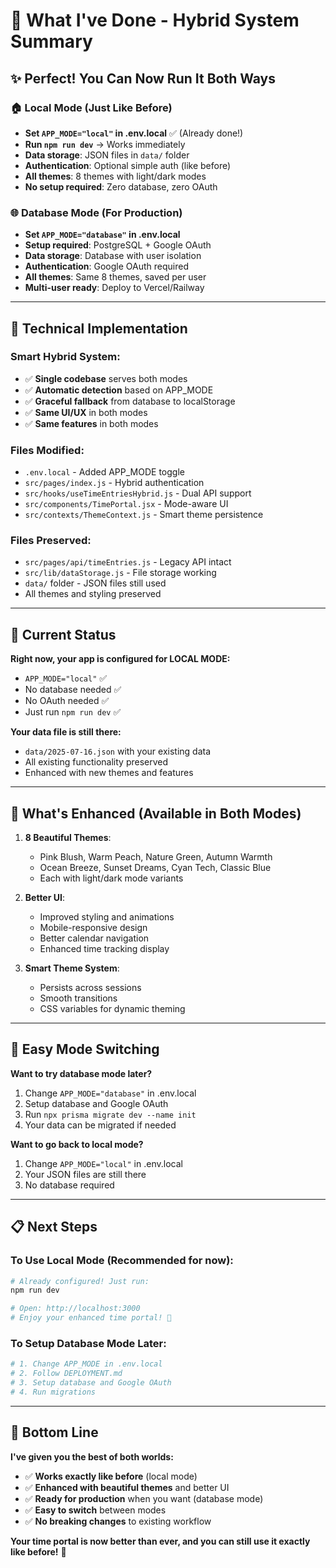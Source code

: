 # 🎯 What I've Done - Hybrid System Summary

## ✨ Perfect! You Can Now Run It Both Ways

### **🏠 Local Mode (Just Like Before)**
- **Set `APP_MODE="local"` in .env.local** ✅ (Already done!)
- **Run `npm run dev`** → Works immediately
- **Data storage**: JSON files in `data/` folder
- **Authentication**: Optional simple auth (like before)
- **All themes**: 8 themes with light/dark modes
- **No setup required**: Zero database, zero OAuth

### **🌐 Database Mode (For Production)**
- **Set `APP_MODE="database"` in .env.local**
- **Setup required**: PostgreSQL + Google OAuth
- **Data storage**: Database with user isolation
- **Authentication**: Google OAuth required
- **All themes**: Same 8 themes, saved per user
- **Multi-user ready**: Deploy to Vercel/Railway

---

## 🔧 Technical Implementation

### **Smart Hybrid System**:
- ✅ **Single codebase** serves both modes
- ✅ **Automatic detection** based on APP_MODE
- ✅ **Graceful fallback** from database to localStorage
- ✅ **Same UI/UX** in both modes
- ✅ **Same features** in both modes

### **Files Modified**:
- `.env.local` - Added APP_MODE toggle
- `src/pages/index.js` - Hybrid authentication
- `src/hooks/useTimeEntriesHybrid.js` - Dual API support
- `src/components/TimePortal.jsx` - Mode-aware UI
- `src/contexts/ThemeContext.js` - Smart theme persistence

### **Files Preserved**:
- `src/pages/api/timeEntries.js` - Legacy API intact
- `src/lib/dataStorage.js` - File storage working
- `data/` folder - JSON files still used
- All themes and styling preserved

---

## 🚀 Current Status

**Right now, your app is configured for LOCAL MODE:**
- `APP_MODE="local"` ✅
- No database needed ✅
- No OAuth needed ✅
- Just run `npm run dev` ✅

**Your data file is still there:**
- `data/2025-07-16.json` with your existing data
- All existing functionality preserved
- Enhanced with new themes and features

---

## 🎨 What's Enhanced (Available in Both Modes)

1. **8 Beautiful Themes**:
   - Pink Blush, Warm Peach, Nature Green, Autumn Warmth
   - Ocean Breeze, Sunset Dreams, Cyan Tech, Classic Blue
   - Each with light/dark mode variants

2. **Better UI**:
   - Improved styling and animations
   - Mobile-responsive design
   - Better calendar navigation
   - Enhanced time tracking display

3. **Smart Theme System**:
   - Persists across sessions
   - Smooth transitions
   - CSS variables for dynamic theming

---

## 🔄 Easy Mode Switching

**Want to try database mode later?**
1. Change `APP_MODE="database"` in .env.local
2. Setup database and Google OAuth
3. Run `npx prisma migrate dev --name init`
4. Your data can be migrated if needed

**Want to go back to local mode?**
1. Change `APP_MODE="local"` in .env.local
2. Your JSON files are still there
3. No database required

---

## 📋 Next Steps

### **To Use Local Mode (Recommended for now)**:
```bash
# Already configured! Just run:
npm run dev

# Open: http://localhost:3000
# Enjoy your enhanced time portal! 🎉
```

### **To Setup Database Mode Later**:
```bash
# 1. Change APP_MODE in .env.local
# 2. Follow DEPLOYMENT.md
# 3. Setup database and Google OAuth
# 4. Run migrations
```

---

## 🎯 Bottom Line

**I've given you the best of both worlds:**
- ✅ **Works exactly like before** (local mode)
- ✅ **Enhanced with beautiful themes** and better UI
- ✅ **Ready for production** when you want (database mode)
- ✅ **Easy to switch** between modes
- ✅ **No breaking changes** to existing workflow

**Your time portal is now better than ever, and you can still use it exactly like before!** 🌟
